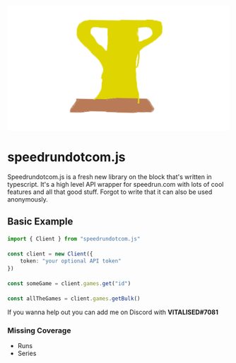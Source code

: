 <div align="center">
    <img src="./docs/logo.jpg">
</div>

# speedrundotcom.js

Speedrundotcom.js is a fresh new library on the block that's written in typescript. It's a high level API wrapper for speedrun.com with lots of cool features and all that good stuff. Forgot to write that it can also be used anonymously.

## Basic Example

```ts
import { Client } from "speedrundotcom.js"

const client = new Client({
    token: "your optional API token"
})

const someGame = client.games.get("id")

const allTheGames = client.games.getBulk()
```

If you wanna help out you can add me on Discord with **VITALISED#7081**

### Missing Coverage

- Runs
- Series
